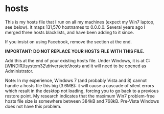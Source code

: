 hosts
=====

This is my hosts file that I run on all my machines (expect my Win7 laptop,
see below).  It maps 131,570 hostnames to 0.0.0.0.  Several years ago I
merged three hosts blacklists, and have been adding to it since.

If you insist on using Facebook, remove the section at the end.

**IMPORTANT: DO NOT REPLACE YOUR HOSTS FILE WITH THIS FILE.**

Add this at the end of your existing hosts file.  Under Windows, it is at
C:\[WINDIR]\system32\drivers\etc\hosts and it will need to be opened as
Administrator.

Note: In my experience, Windows 7 (and probably Vista and 8) cannot handle
a hosts file this big (3.6MB): it will cause a cascade of silent errors which
result in the desktop not loading, forcing you to go back to a previous
restore point.  My research indicates that the maximum Win7 problem-free hosts
file size is somewhere between 384kB and 768kB.  Pre-Vista Windows does not
have this problem.
